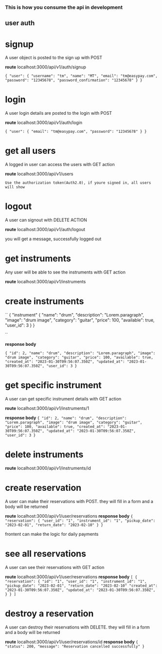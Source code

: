 ### This is how you consume the api in development

## user auth

# signup
 A user object is posted to the sign up with POST

 **route**
 localhost:3000/api/v1/auth/signup

 ``
{
  "user": {
    "username": "tm",
    "name": "MT",
    "email": "tm@easypay.com",
    "password": "12345678",
    "password_confirmation": "12345678"
  }
}
 ``

# login
 A user login details are posted to the login with POST

 **route**
 localhost:3000/api/v1/auth/login

 ``
{
	"user": {
		"email": "tm@easypay.com",
		"password": "12345678"
	}
}
 ``

# get all users
 A logged in user can access the users with GET action

 **route**
 localhost:3000/api/v1/users

 ``
Use the authorization token(Auth2.0), if youre signed in, all users will show
 ``

# logout
 A user can signout with DELETE ACTION

 **route**
 localhost:3000/api/v1/auth/logout

 you will get a message, successfully logged out



# get instruments
 Any user will be able to see the instruments with GET action

 **route**
 localhost:3000/api/v1/instruments

# create instruments

 ``
 {
  "instrument" {
    "name": "drum",
    "description": "Lorem.paragraph",
    "image": "drum image",
    "category": "guitar",
    "price": 100,
    "available": true,
    "user_id": 3
    }
}

 ``

**response body**

 ``
{
    "id": 2,
    "name": "drum",
    "description": "Lorem.paragraph",
    "image": "drum image",
    "category": "guitar",
    "price": 100,
    "available": true,
    "created_at": "2023-01-30T09:56:07.350Z",
    "updated_at": "2023-01-30T09:56:07.350Z",
    "user_id": 3
}
 ``


# get specific instrument
 A user can get specific instrument details with GET action

 **route**
 localhost:3000/api/v1/instruments/1

 **response body**
 ``
{
    "id": 2,
    "name": "drum",
    "description": "Lorem.paragraph",
    "image": "drum image",
    "category": "guitar",
    "price": 100,
    "available": true,
    "created_at": "2023-01-30T09:56:07.350Z",
    "updated_at": "2023-01-30T09:56:07.350Z",
    "user_id": 3
}
 ``

 # delete instruments

  **route**
 localhost:3000/api/v1/instruments/id


# create reservation
 A user can make their reservations with POST. they will fill in a form and a body will be returned

 **route**
 localhost:3000/api/v1/user/reservations
 **response body**
 ``
 {
   "reservation": {
     "user_id": "1",
     "instrument_id": "1",
     "pickup_date": "2023-02-01",
     "return_date": "2023-02-10"
   }
 }
 ``
 

 frontent can make the logic for daily payments

# see all reservations
 A user can see their reservations with GET action

 **route**
 localhost:3000/api/v1/user/reservations
 **response body**
 ``
 [
 {
    "reservation": {
      "id": "1",
      "user_id": "1",
      "instrument_id": "1",
      "pickup_date": "2023-02-01",
      "return_date": "2023-02-10"
      "created_at": "2023-01-30T09:56:07.350Z",
      "updated_at": "2023-01-30T09:56:07.350Z",
    }
  }
 ]
 ``
# destroy a reservation
 A user can destroy their reservations with DELETE. they will fill in a form and a body will be returned

 **route**
 localhost:3000/api/v1/user/reservations/id
**response body**
``
{
    "status": 200,
    "message": "Reservation cancelled successfully"
}
``
